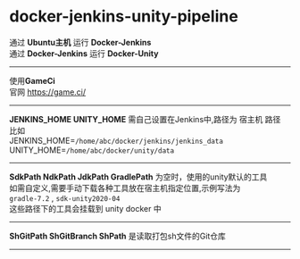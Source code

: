 # docker-jenkins-unity-pipeline

通过 **Ubuntu主机** 运行 **Docker-Jenkins**  
通过 **Docker-Jenkins** 运行 **Docker-Unity**

***

使用**GameCi**  
官网 <https://game.ci/>

***

**JENKINS_HOME UNITY_HOME** 需自己设置在Jenkins中,路径为 宿主机 路径  
比如  
JENKINS_HOME=`/home/abc/docker/jenkins/jenkins_data`  
UNITY_HOME=`/home/abc/docker/unity/data`  

***

**SdkPath NdkPath JdkPath GradlePath** 为空时，使用的unity默认的工具  
如需自定义,需要手动下载各种工具放在宿主机指定位置,示例写法为  
`gradle-7.2` , `sdk-unity2020-04`  
这些路径下的工具会挂载到 unity docker 中  

***

**ShGitPath ShGitBranch ShPath** 是读取打包sh文件的Git仓库

***
